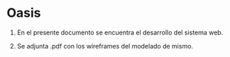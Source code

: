 # Oasis

1. En el presente documento se encuentra el desarrollo del sistema web.

2. Se adjunta .pdf con los wireframes del modelado de mismo. 

